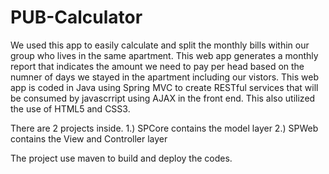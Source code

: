 # PUB-Calculator
We used this app to easily calculate and split the monthly bills within our group who lives in the same apartment.
This web app generates a monthly report that indicates the amount we need to pay per head based on the numner of days we stayed in 
the apartment  including our vistors.
This web app is coded in Java using Spring MVC to create RESTful services that will be consumed by javascrript using AJAX in the 
front end. This also utilized the use of HTML5 and CSS3.

There are 2 projects inside.
1.) SPCore contains the model layer
2.) SPWeb contains the View and Controller layer

The project use maven to build and deploy the codes.
